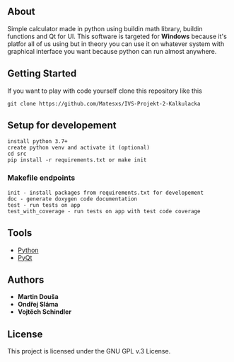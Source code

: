 ## About

Simple calculator made in python using buildin math library, buildin functions and Qt for UI.
This software is targeted for **Windows** because it's platfor all of us using but in theory you can use it on whatever
system with graphical interface you want because python can run almost anywhere.

## Getting Started

If you want to play with code yourself clone this repository like this
```
git clone https://github.com/Matesxs/IVS-Projekt-2-Kalkulacka
```

## Setup for developement
```
install python 3.7+
create python venv and activate it (optional)
cd src
pip install -r requirements.txt or make init
```

### Makefile endpoints
```
init - install packages from requirements.txt for developement
doc - generate doxygen code documentation
test - run tests on app
test_with_coverage - run tests on app with test code coverage
```

## Tools

* [Python](https://www.python.org/)
* [PyQt](https://wiki.python.org/moin/PyQt)

## Authors

* **Martin Douša**
* **Ondřej Sláma**
* **Vojtěch Schindler**

## License

This project is licensed under the GNU GPL v.3 License.
